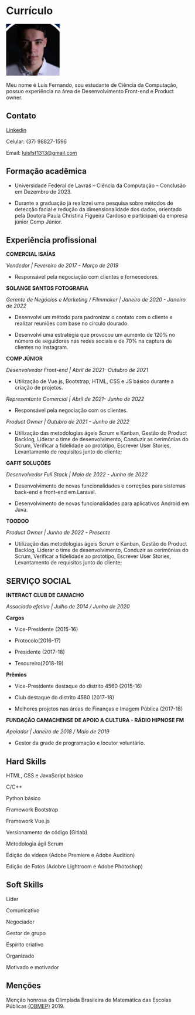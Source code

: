 # Currículo
![Minha imagem](https://github.com/luis131313/minhabio-gcc259/blob/eed94d47a921b4726f333346745ef40c1bb1e43a/imagem.png)

Meu nome é Luis Fernando, sou estudante de Ciência da Computação, possuo experiência na área de Desenvolvimento Front-end e Product owner.

## Contato

[Linkedin](https://br.linkedin.com/in/luisferreira13)

Celular: (37) 98827-1596

Email: luisfsf1313@gmail.com

## Formação acadêmica

* Universidade Federal de Lavras – Ciência da Computação – Conclusão em Dezembro de 2023.

* Durante a graduação já realizzei uma pesquisa sobre métodos de detecção facial e redução da dimensionalidade dos dados, orientado pela Doutora Paula Christina Figueira Cardoso e participaei da empresa júnior Comp Júnior.

## Experiência profissional

**COMERCIAL ISAÍAS**

*Vendedor | Fevereiro de 2017 - Março de 2019*

* Responsável pela negociação com clientes e fornecedores.

**SOLANGE SANTOS FOTOGRAFIA**

*Gerente de Negócios e Marketing / Filmmaker | Janeiro de 2020 - Janeiro   de 2022*

* Desenvolvi um método para padronizar o contato com o cliente e realizar reuniões com base no círculo dourado.

* Desenvolvi uma estratégia que provocou um aumento de 120% no número de seguidores nas redes sociais e de 70% na captura de clientes no Instagram. 

**COMP JÚNIOR**

*Desenvolvedor Front-end | Abril de 2021- Outubro de 2021*

* Utilização de Vue.js, Bootstrap, HTML, CSS e JS básico durante a criação de projetos. 

*Representante Comercial | Abril de 2021- Junho de 2022*

* Responsável pela negociação com os clientes. 

*Product Owner | Outubro de 2021 - Junho de 2022*

* Utilização das metodologias ágeis Scrum e Kanban, Gestão do Product Backlog, Liderar o time de desenvolvimento, Conduzir as cerimônias do Scrum, Verificar a fidelidade ao protótipo, Escrever User Stories, Levantamento de requisitos junto do cliente;

**GAFIT SOLUÇÕES**

*Desenvolvedor Full Stack | Maio de 2022 - Junho de 2022*

* Desenvolvimento de novas funcionalidades e correções para sistemas back-end e front-end em Laravel.

* Desenvolvimento de novas funcionalidades para aplicativos Android em Java.

**TOODOO**

*Product Owner | Junho de 2022 - Presente*

* Utilização das metodologias ágeis Scrum e Kanban, Gestão do Product Backlog, Liderar o time de desenvolvimento, Conduzir as cerimônias do Scrum, Verificar a fidelidade ao protótipo, Escrever User Stories, Levantamento de requisitos junto do cliente;

## SERVIÇO SOCIAL

**INTERACT CLUB DE CAMACHO**

*Associado efetivo | Julho de 2014 / Junho de 2020*

**Cargos**

* Vice-Presidente (2015-16)

* Protocolo(2016-17)

* Presidente (2017-18)

* Tesoureiro(2018-19)

**Prêmios**

* Vice-Presidente destaque do distrito 4560 (2015-16)

* Club destaque do distrito 4560 (2017-18)

* Melhores projetos nas áreas de Finanças e Imagem Pública (2017-18)

**FUNDAÇÃO CAMACHENSE DE APOIO A CULTURA - RÁDIO HIPNOSE FM**

*Apoiador | Janeiro de 2018 / Maio de 2019*

* Gestor da grade de programação e locutor voluntário.

## Hard Skills

HTML, CSS e JavaScript básico

C/C++

Python básico

Framework Bootstrap

Framework Vue.js

Versionamento de código (Gitlab)

Metodologia ágil Scrum

Edição de vídeos (Adobe Premiere e Adobe Audition) 

Edição de Fotos (Adobre Lightroom e Adobe Photoshop) 

## Soft Skills

Líder 

Comunicativo

Negociador 

Gestor de grupo 

Espírito criativo

Organizado

Motivado e motivador


## Menções

Menção honrosa da Olimpíada Brasileira de Matemática das Escolas Públicas [(OBMEP)](http://www.obmep.org.br/) 2019.
